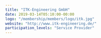 ```yaml
---
title: "ITK-Engineering GmbH"
date: 2019-03-14T05:10:00-00:00
logo: "/membership/members/logo/itk.jpg"
website: "http://www.itk-engineering.de/"
participation_levels: "Service Provider"
---
```

